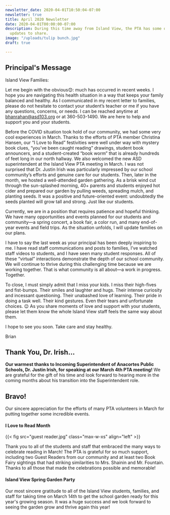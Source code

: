 ```yaml
---
newsletter_date: 2020-04-01T10:50:04-07:00
newsletter: true
title: April 2020 Newsletter
date: 2020-04-01T00:00:00-07:00
description: During this time away from Island View, the PTA has some quick news &
  updates to share.
image: "/uploads/tulip bunch.jpg"
draft: true

---
```

## Principal's Message

Island View Families:

Let me begin with the obvious😊: much has occurred in recent weeks. I hope you are navigating this health situation in a way that keeps your family balanced and healthy. As I communicated in my recent letter to families, please do not hesitate to contact your student’s teacher or me if you have any questions, concerns, or needs. I can be reached anytime at [bhanrahan@asd103.org](mailto:bhanrahan@asd103.org) or at 360-503-1490. We are here to help and support you and your students.

Before the COVID situation took hold of our community, we had some very cool experiences in March. Thanks to the efforts of PTA member Christina Hansen, our “I Love to Read” festivities were well under way with mystery book clues, “you’ve been caught reading” drawings, student book announcers, and a student-created “book worm” that is already hundreds of feet long in our north hallway. We also welcomed the new ASD superintendent at the Island View PTA meeting in March. I was not surprised that Dr. Justin Irish was particularly impressed by our school community’s efforts and genuine care for our students. Then, later in the month, we hosted a well-attended garden gathering. As a brisk wind cut through the sun-splashed morning, 40+ parents and students enjoyed hot cider and prepared our garden by pulling weeds, spreading mulch, and planting seeds. It was a positive and future-oriented event: undoubtedly the seeds planted will grow tall and strong. Just like our students.

Currently, we are in a position that requires patience and hopeful thinking. We have many opportunities and events planned for our students and community—a spring concert, a book fair, a color run, and many end-of-year events and field trips. As the situation unfolds, I will update families on our plans.

I have to say the last week as your principal has been deeply inspiring to me. I have read staff communications and posts to families, I’ve watched staff videos to students, and I have seen many student responses. All of these “virtual” interactions demonstrate the depth of our school community. We will continue to thrive during this challenging time because we are working together. That is what community is all about—a work in progress. Together.

To close, I must simply admit that I miss your kids. I miss their high-fives and fist-bumps. Their smiles and laughter and hugs. Their intense curiosity and incessant questioning. Their unabashed love of learning. Their pride in doing a task well. Their kind gestures. Even their tears and unfortunate choices. 😉 As you share moments of love and support with your students, please let them know the whole Island View staff feels the same way about them.

I hope to see you soon. Take care and stay healthy.

Brian

## Thank You, Dr. Irish...

**Our warmest thanks to Incoming Superintendent of Anacortes Public Schools, Dr. Justin Irish, for speaking at our March 4th PTA meeting!** We are grateful for the gift of his time and look forward to hearing more in the coming months about his transition into the Superintendent role.

## Bravo!

Our sincere appreciation for the efforts of many PTA volunteers in March for putting together some incredible events.

#### I Love to Read Month

{{< fig src="guest reader.jpg" class="max-w-xs" align="left" >}}

Thank you to all of the students and staff that embraced the many ways to celebrate reading in March! The PTA is grateful for so much support, including two Guest Readers from our community and at least two Book Fairy sightings that had striking similarities to Mrs. Shainin and Mr. Fountain.  Thanks to all those that made the celebrations possible and memorable!

#### Island View Spring Garden Party

Our most sincere gratitude to all of the Island View students, families, and staff for taking time on March 14th to get the school garden ready for this year's  growing season. It was a huge success and we look forward to seeing the garden grow and thrive again this year!